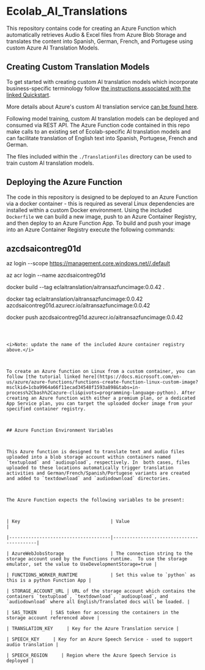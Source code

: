 # Ecolab_AI_Translations

This repository contains code for creating an Azure Function which automatically retrieves Audio & Excel files from Azure Blob Storage and translates the content into Spanish, German, French, and Portugese using custom Azure AI Translation Models.



## Creating Custom Translation Models



To get started with creating custom AI translation models which incorporate business-specific terminology follow [the instructions associated with the linked Quickstart](https://docs.microsoft.com/en-us/azure/cognitive-services/translator/custom-translator/v2-preview/quickstart).



More details about Azure's custom AI translation service [can be found here](https://docs.microsoft.com/en-us/azure/cognitive-services/translator/).



Following model training, custom AI translation models can be deployed and consumed via REST API. The Azure Function code contained in this repo make calls to an existing set of Ecolab-specific AI translation models and can facilitate translation of English text into Spanish, Portugese, French and German.



The files included within the `./TranslationFiles` directory can be used to train custom AI translation models.



## Deploying the Azure Function



The code in this repository is designed to be deployed to an Azure Function via a docker container - this is required as several Linux dependencies are installed within a custom Docker environment. Using the included `Dockerfile` we can build a new image, push to an Azure Container Registry, and then deploy to an Azure Function App. To build and push your image into an Azure Container Registry execute the following commands:




## azcdsaicontreg01d

az login --scope https://management.core.windows.net//.default

az acr login --name azcdsaicontreg01d

docker build --tag eclaitranslation/aitransazfuncimage:0.0.42 .

docker tag eclaitranslation/aitransazfuncimage:0.0.42 azcdsaicontreg01d.azurecr.io/aitransazfuncimage:0.0.42

docker push azcdsaicontreg01d.azurecr.io/aitransazfuncimage:0.0.42

```



<i>Note: update the name of the included Azure container registry above.</i>



To create an Azure function on Linux from a custom container, you can follow [the tutorial linked here](https://docs.microsoft.com/en-us/azure/azure-functions/functions-create-function-linux-custom-image?msclkid=1cba9964a66f11ecad34548f1593a898&tabs=in-process%2Cbash%2Cazure-cli&pivots=programming-language-python). After creating an Azure function with either a premium plan, or a dedicated App Service plan, you can target the uploaded docker image from your specified container registry.



## Azure Function Environment Variables



This Azure function is designed to translate text and audio files uploaded into a blob storage account within containers named `textupload` and `audioupload`, respectively. In  both cases, files uploaded to these locations automatically trigger translation activities and German/French/Spanish/Portugese variants are created and added to `textdownload` and `audiodownload` directories.



The Azure Function expects the following variables to be present:



| Key                                 | Value                                    |

|-------------------------------------|------------------------------------------|

| AzureWebJobsStorage                 | The connection string to the storage account used by the Functions runtime.  To use the storage emulator, set the value to UseDevelopmentStorage=true |

| FUNCTIONS_WORKER_RUNTIME            | Set this value to `python` as this is a python Function App |

| STORAGE_ACCOUNT_URL | URL of the storage account which contains the containers `textupload`, `textdownload`, `audioupload`, and `audiodownload` where all English/Translated docs will be loaded. |

| SAS_TOKEN     | SAS token for accessing the containers in the storage account referenced above |

| TRANSLATION_KEY     | Key for the Azure Translation service |

| SPEECH_KEY     | Key for an Azure Speech Service - used to support audio translation |

| SPEECH_REGION     | Region where the Azure Speech Service is deployed |